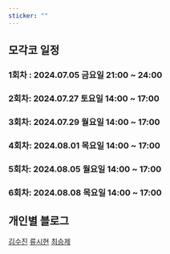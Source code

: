 ```yaml
---
sticker: ""
---
```

## 모각코 일정

### 1회차 : 2024.07.05 금요일 21:00 ~ 24:00
### 2회차: 2024.07.27 토요일 14:00 ~ 17:00
### 3회차: 2024.07.29 월요일 14:00 ~ 17:00
### 4회차: 2024.08.01  목요일 14:00 ~ 17:00
### 5회차: 2024.08.05 월요일 14:00 ~ 17:00
### 6회차: 2024.08.08 목요일 14:00 ~ 17:00



## 개인별 블로그
[김수진](https://wldwlddl.github.io/)
[류시현](https://ryuuhyun.github.io/index.html)
[최승제](https://choiseungje.github.io/choiseungje-개인/)







